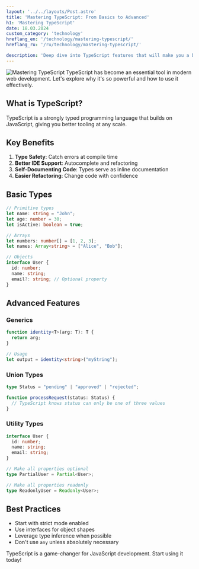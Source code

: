 ```yaml
---
layout: '../../layouts/Post.astro'
title: 'Mastering TypeScript: From Basics to Advanced'
h1: 'Mastering TypeScript'
date: 18.03.2024
custom_category: 'technology'
hreflang_en: '/technology/mastering-typescript/'
hreflang_ru: '/ru/technology/mastering-typescript/'

description: 'Deep dive into TypeScript features that will make you a better developer.'
---
```


![Mastering TypeScript](/img/posts/placeholder.svg)
TypeScript has become an essential tool in modern web development. Let's explore why it's so powerful and how to use it effectively.

## What is TypeScript?

TypeScript is a strongly typed programming language that builds on JavaScript, giving you better tooling at any scale.

## Key Benefits

1. **Type Safety**: Catch errors at compile time
2. **Better IDE Support**: Autocomplete and refactoring
3. **Self-Documenting Code**: Types serve as inline documentation
4. **Easier Refactoring**: Change code with confidence

## Basic Types

```typescript
// Primitive types
let name: string = "John";
let age: number = 30;
let isActive: boolean = true;

// Arrays
let numbers: number[] = [1, 2, 3];
let names: Array<string> = ["Alice", "Bob"];

// Objects
interface User {
  id: number;
  name: string;
  email?: string; // Optional property
}
```

## Advanced Features

### Generics

```typescript
function identity<T>(arg: T): T {
  return arg;
}

// Usage
let output = identity<string>("myString");
```

### Union Types

```typescript
type Status = "pending" | "approved" | "rejected";

function processRequest(status: Status) {
  // TypeScript knows status can only be one of three values
}
```

### Utility Types

```typescript
interface User {
  id: number;
  name: string;
  email: string;
}

// Make all properties optional
type PartialUser = Partial<User>;

// Make all properties readonly
type ReadonlyUser = Readonly<User>;
```

## Best Practices

- Start with strict mode enabled
- Use interfaces for object shapes
- Leverage type inference when possible
- Don't use `any` unless absolutely necessary

TypeScript is a game-changer for JavaScript development. Start using it today! 